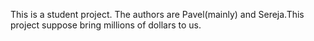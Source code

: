 This is a student project. The authors are Pavel(mainly) and Sereja.This project suppose bring millions of dollars to us.
